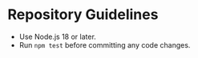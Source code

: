 # Repository Guidelines

- Use Node.js 18 or later.
- Run `npm test` before committing any code changes.
